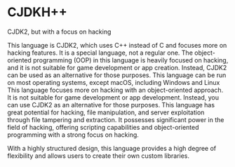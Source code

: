 # CJDKH++
CJDK2, but with a focus on hacking

This language is CJDK2, which uses C++ instead of C and focuses more on hacking features. It is a special language, not a regular one. The object-oriented programming (OOP) in this language is heavily focused on hacking, and it is not suitable for game development or app creation. Instead, CJDK2 can be used as an alternative for those purposes. This language can be run on most operating systems, except macOS, including Windows and Linux This language focuses more on hacking with an object-oriented approach. It is not suitable for game development or app development. Instead, you can use CJDK2 as an alternative for those purposes.
This language has great potential for hacking, file manipulation, and server exploitation through file tampering and extraction. It possesses significant power in the field of hacking, offering scripting capabilities and object-oriented programming with a strong focus on hacking.

With a highly structured design, this language provides a high degree of flexibility and allows users to create their own custom libraries.

